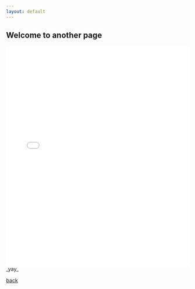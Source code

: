 ```yaml
---
layout: default
---
```


## Welcome to another page
<iframe src="/html/PKW_Neuzulassungen.html" height="600px" width="100%" style="border:none;"> </iframe> 
_yay_

[back](./)

